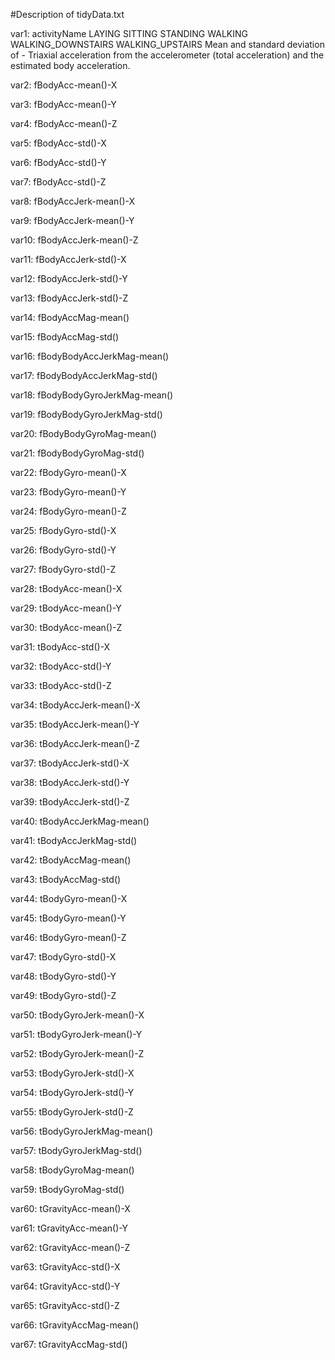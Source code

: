 #Description of tidyData.txt

var1: activityName LAYING SITTING STANDING WALKING WALKING_DOWNSTAIRS WALKING_UPSTAIRS Mean and standard deviation of - Triaxial acceleration from the accelerometer (total acceleration) and the estimated body acceleration.

var2: fBodyAcc-mean()-X

var3: fBodyAcc-mean()-Y

var4: fBodyAcc-mean()-Z

var5: fBodyAcc-std()-X

var6: fBodyAcc-std()-Y

var7: fBodyAcc-std()-Z

var8: fBodyAccJerk-mean()-X

var9: fBodyAccJerk-mean()-Y

var10: fBodyAccJerk-mean()-Z

var11: fBodyAccJerk-std()-X

var12: fBodyAccJerk-std()-Y

var13: fBodyAccJerk-std()-Z

var14: fBodyAccMag-mean()

var15: fBodyAccMag-std()

var16: fBodyBodyAccJerkMag-mean()

var17: fBodyBodyAccJerkMag-std()

var18: fBodyBodyGyroJerkMag-mean()

var19: fBodyBodyGyroJerkMag-std()

var20: fBodyBodyGyroMag-mean()

var21: fBodyBodyGyroMag-std()

var22: fBodyGyro-mean()-X

var23: fBodyGyro-mean()-Y

var24: fBodyGyro-mean()-Z

var25: fBodyGyro-std()-X

var26: fBodyGyro-std()-Y

var27: fBodyGyro-std()-Z

var28: tBodyAcc-mean()-X

var29: tBodyAcc-mean()-Y

var30: tBodyAcc-mean()-Z

var31: tBodyAcc-std()-X

var32: tBodyAcc-std()-Y

var33: tBodyAcc-std()-Z

var34: tBodyAccJerk-mean()-X

var35: tBodyAccJerk-mean()-Y

var36: tBodyAccJerk-mean()-Z

var37: tBodyAccJerk-std()-X

var38: tBodyAccJerk-std()-Y

var39: tBodyAccJerk-std()-Z

var40: tBodyAccJerkMag-mean()

var41: tBodyAccJerkMag-std()

var42: tBodyAccMag-mean()

var43: tBodyAccMag-std()

var44: tBodyGyro-mean()-X

var45: tBodyGyro-mean()-Y

var46: tBodyGyro-mean()-Z

var47: tBodyGyro-std()-X

var48: tBodyGyro-std()-Y

var49: tBodyGyro-std()-Z

var50: tBodyGyroJerk-mean()-X

var51: tBodyGyroJerk-mean()-Y

var52: tBodyGyroJerk-mean()-Z

var53: tBodyGyroJerk-std()-X

var54: tBodyGyroJerk-std()-Y

var55: tBodyGyroJerk-std()-Z

var56: tBodyGyroJerkMag-mean()

var57: tBodyGyroJerkMag-std()

var58: tBodyGyroMag-mean()

var59: tBodyGyroMag-std()

var60: tGravityAcc-mean()-X

var61: tGravityAcc-mean()-Y

var62: tGravityAcc-mean()-Z

var63: tGravityAcc-std()-X

var64: tGravityAcc-std()-Y

var65: tGravityAcc-std()-Z

var66: tGravityAccMag-mean()

var67: tGravityAccMag-std()
